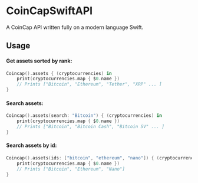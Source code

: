 # CoinCapSwiftAPI
A CoinCap API written fully on a modern language Swift.

## Usage
#### Get assets sorted by rank:
``` swift
Coincap().assets { (cryptocurrencies) in
    print(cryptocurrencies.map { $0.name })
    // Prints ["Bitcoin", "Ethereum", "Tether", "XRP" ... ]
}
```
#### Search assets:
``` swift
Coincap().assets(search: "Bitcoin") { (cryptocurrencies) in
    print(cryptocurrencies.map { $0.name })
    // Prints ["Bitcoin", "Bitcoin Cash", "Bitcoin SV" ... ]
}
```
#### Search assets by id:
``` swift
Coincap().assets(ids: ["bitcoin", "ethereum", "nano"]) { (cryptocurrencies) in
    print(cryptocurrencies.map { $0.name })
    // Prints ["Bitcoin", "Ethereum", "Nano"]
}
```
